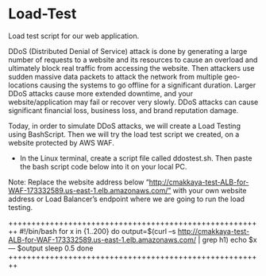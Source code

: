 # Load-Test
Load test script for our web application.

DDoS (Distributed Denial of Service) attack is done by generating a large number of requests to a website and its resources to cause an overload and ultimately block real traffic from accessing the website. Then attackers use sudden massive data packets to attack the network from multiple geo-locations causing the systems to go offline for a significant duration. Larger DDoS attacks cause more extended downtime, and your website/application may fail or recover very slowly. DDoS attacks can cause significant financial loss, business loss, and brand reputation damage.

Today, in order to simulate DDoS attacks, we will create a Load Testing using BashScript. Then we will try the load test script we created, on a website protected by AWS WAF.

- In the Linux terminal, create a script file called ddostest.sh. Then paste the bash script code below into it on your local PC.

Note: Replace the website address below “http://cmakkaya-test-ALB-for-WAF-173332589.us-east-1.elb.amazonaws.com/” with your own website address or Load Balancer’s endpoint where we are going to run the load testing.

++++++++++++++++++++++++++++++++++++++++++++++++++++++++
#!/bin/bash
for x in {1..200}
do
output=$(curl –s http://cmakkaya-test-ALB-for-WAF-173332589.us-east-1.elb.amazonaws.com/ | grep h1)
echo $x — $output
sleep 0.5
done
++++++++++++++++++++++++++++++++++++++++++++++++++++++++
